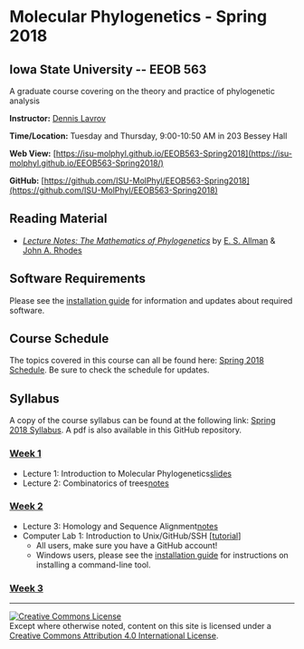 # Molecular Phylogenetics - Spring 2018

## Iowa State University -- EEOB 563

A graduate course covering on the theory and practice of phylogenetic analysis

**Instructor:** [Dennis Lavrov](https://sites.google.com/site/dennislavrov/)

**Time/Location:** Tuesday and Thursday, 9:00-10:50 AM in 203 Bessey Hall 

**Web View:** [https://isu-molphyl.github.io/EEOB563-Spring2018](https://isu-molphyl.github.io/EEOB563-Spring2018/)

**GitHub:** [https://github.com/ISU-MolPhyl/EEOB563-Spring2018](https://github.com/ISU-MolPhyl/EEOB563-Spring2018)

## Reading Material

* [*Lecture Notes: The Mathematics of Phylogenetics*](https://jarhodesuaf.github.io/PhyloBook.pdf) by [E. S. Allman]() & [John A. Rhodes](https://jarhodesuaf.github.io/)

## Software Requirements

Please see the [installation guide](https://isu-molphyl.github.io/EEOB563-Spring2018/install) for information and updates about required software.

## Course Schedule

The topics covered in this course can all be found here: [Spring 2018 Schedule](https://sites.google.com/site/eeob563/schedule2018).
Be sure to check the schedule for updates.

## Syllabus

A copy of the course syllabus can be found at the following link: [Spring 2018 Syllabus](https://sites.google.com/site/eeob563/syllabus). A pdf is also available in this GitHub repository.

### [Week 1](https://isu-molphyl.github.io/EEOB563-Spring2018/Week_01/)
* Lecture 1: Introduction to Molecular Phylogenetics[slides](https://isu-molphyl.github.io/EEOB563-Spring2018/lecture_notes/01_09_18.pdf)  
* Lecture 2: Combinatorics of trees[notes](https://isu-molphyl.github.io/EEOB563-Spring2018/lecture_notes/01_11_18.pdf)

### [Week 2](https://isu-molphyl.github.io/EEOB563-Spring2018/Week_02/)
* Lecture 3: Homology and Sequence Alignment[notes](https://isu-molphyl.github.io/EEOB563-Spring2018/lecture_notes/01_16_18.pdf)
* Computer Lab 1: Introduction to Unix/GitHub/SSH [[tutorial](https://sites.google.com/site/eeob563/computer-labs/Lab-1)]
    * All users, make sure you have a GitHub account!
    * Windows users, please see the [installation guide](https://isu-molphyl.github.io/EEOB563-Spring2018/install) for instructions on installing a command-line tool.

### [Week 3](https://isu-molphyl.github.io/EEOB563-Spring2018/Week_03/)
---
<a rel="license" href="http://creativecommons.org/licenses/by/4.0/"><img alt="Creative Commons License" style="border-width:0" src="https://i.creativecommons.org/l/by/4.0/88x31.png" /></a><br />Except where otherwise noted, content on this site is licensed under a <a rel="license" href="http://creativecommons.org/licenses/by/4.0/">Creative Commons Attribution 4.0 International License</a>.
